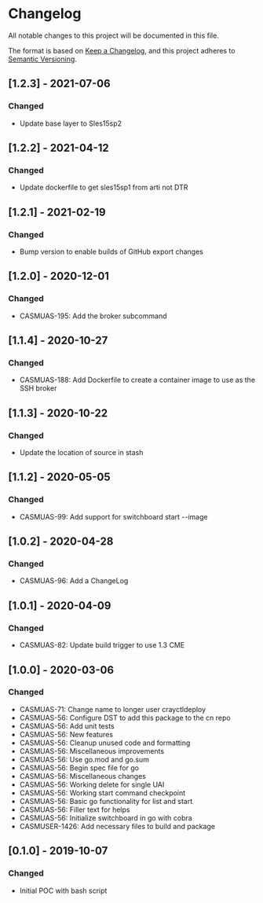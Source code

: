# Changelog
All notable changes to this project will be documented in this file.

The format is based on [Keep a Changelog](https://keepachangelog.com/en/1.0.0/),
and this project adheres to [Semantic Versioning](https://semver.org/spec/v2.0.0.html).

## [1.2.3] - 2021-07-06
### Changed
- Update base layer to Sles15sp2

## [1.2.2] - 2021-04-12
### Changed
- Update dockerfile to get sles15sp1 from arti not DTR

## [1.2.1] - 2021-02-19
### Changed
- Bump version to enable builds of GitHub export changes

## [1.2.0] - 2020-12-01
### Changed
- CASMUAS-195: Add the broker subcommand

## [1.1.4] - 2020-10-27
### Changed
- CASMUAS-188: Add Dockerfile to create a container image to use as the SSH broker

## [1.1.3] - 2020-10-22
### Changed
- Update the location of source in stash

## [1.1.2] - 2020-05-05
### Changed
- CASMUAS-99: Add support for switchboard start --image

## [1.0.2] - 2020-04-28
### Changed
- CASMUAS-96: Add a ChangeLog

## [1.0.1] - 2020-04-09
### Changed
- CASMUAS-82: Update build trigger to use 1.3 CME

## [1.0.0] - 2020-03-06
### Changed
- CASMUAS-71: Change name to longer user crayctldeploy
- CASMUAS-56: Configure DST to add this package to the cn repo
- CASMUAS-56: Add unit tests
- CASMUAS-56: New features
- CASMUAS-56: Cleanup unused code and formatting
- CASMUAS-56: Miscellaneous improvements
- CASMUAS-56: Use go.mod and go.sum
- CASMUAS-56: Begin spec file for go
- CASMUAS-56: Miscellaneous changes
- CASMUAS-56: Working delete for single UAI
- CASMUAS-56: Working start command checkpoint
- CASMUAS-56: Basic go functionality for list and start
- CASMUAS-56: Filler text for helps
- CASMUAS-56: Initialize switchboard in go with cobra
- CASMUSER-1426: Add necessary files to build and package

## [0.1.0] - 2019-10-07
### Changed
- Initial POC with bash script
